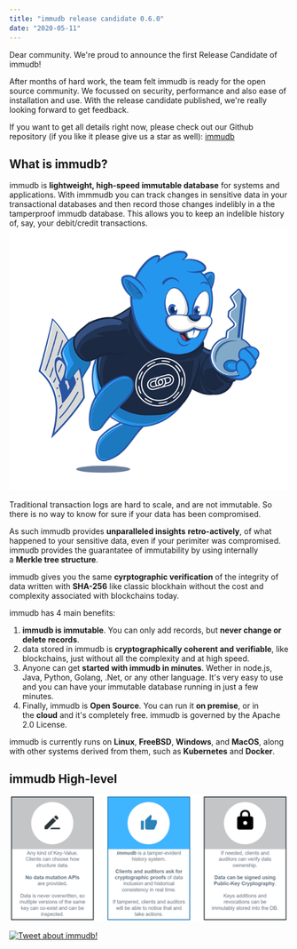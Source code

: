 ```yaml
---
title: "immudb release candidate 0.6.0"
date: "2020-05-11"
---
```


Dear community. We're proud to announce the first Release Candidate of immudb!

After months of hard work, the team felt immudb is ready for the open source community. We focussed on security, performance and also ease of installation and use. With the release candidate published, we're really looking forward to get feedback.

If you want to get all details right now, please check out our Github repository (if you like it please give us a star as well): [immudb](https://github.com/codenotary/immudb)

## What is immudb?

immudb is **lightweight, high-speed immutable database** for systems and applications. With immmudb you can track changes in sensitive data in your transactional databases and then record those changes indelibly in a the tamperproof immudb database. This allows you to keep an indelible history of, say, your debit/credit transactions.[![](/images/blog/immudb-mascot-small.png)](https://github.com/codenotary/immudb/blob/master/img/immudb-mascot-small.png)

Traditional transaction logs are hard to scale, and are not immutable. So there is no way to know for sure if your data has been compromised.

As such immudb provides **unparalleled insights** **retro-actively**, of what happened to your sensitive data, even if your perimiter was compromised. immudb provides the guarantatee of immutability by using internally a **Merkle tree structure**.

immudb gives you the same **cyrptographic verification** of the integrity of data written with **SHA-256** like classic blockhain without the cost and complexity associated with blockchains today.

immudb has 4 main benefits:

1. **immudb is immutable**. You can only add records, but **never change or delete records**.
2. data stored in immudb is **cryptographically coherent and verifiable**, like blockchains, just without all the complexity and at high speed.
3. Anyone can get **started with immudb in minutes**. Wether in node.js, Java, Python, Golang, .Net, or any other language. It's very easy to use and you can have your immutable database running in just a few minutes.
4. Finally, immudb is **Open Source**. You can run it **on premise**, or in the **cloud** and it's completely free. immudb is governed by the Apache 2.0 License.

immudb is currently runs on **Linux**, **FreeBSD**, **Windows**, and **MacOS**, along with other systems derived from them, such as **Kubernetes** and **Docker**.

## **immudb High-level**

[![immudb Highlevel](/images/blog/highlevel.png "immudb highlevel overview")](https://github.com/codenotary/immudb/blob/master/img/highlevel.png)

[![Tweet about immudb!](https://camo.githubusercontent.com/65fd47cbaab26b81c38adc03ebb86ee9dd42cb5f/68747470733a2f2f696d672e736869656c64732e696f2f747769747465722f75726c2f687474702f736869656c64732e696f2e7376673f7374796c653d736f6369616c266c6162656c3d547765657425323061626f7574253230696d6d756462)](https://twitter.com/intent/tweet?text=immudb:%20lightweight,%20high-speed%20immutable%20database!&url=https://github.com/codenotary/immudb)
